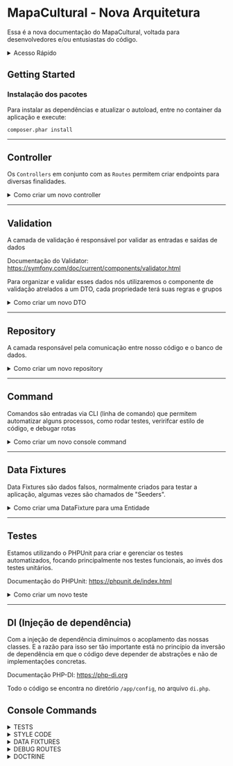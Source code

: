 # MapaCultural - Nova Arquitetura

Essa é a nova documentação do MapaCultural, voltada para desenvolvedores e/ou entusiastas do código.

<details>
    <summary>Acesso Rápido</summary>
    
[Instalação dos Pacotes](#Instalação)<br>
[Controller](#API)<br>
[Repository](#Repository)<br>
[Command](#Command)<br>
[Data Fixtures](#Data-Fixtures)<br>
[Testes](#Testes)<br>
[Console](#console-commands)<br>

</details>

## Getting Started

### Instalação dos pacotes

Para instalar as dependências e atualizar o autoload, entre no container da aplicação e execute:
```shell
composer.phar install
```

--- 

## Controller

Os `Controllers` em conjunto com as `Routes` permitem criar endpoints para diversas finalidades.

<details>
<summary>Como criar um novo controller</summary>

#### 1 - Controller
Crie uma nova classe em `/app/Controller/Api/`, por exemplo, `EventApiController.php`:

```php
<?php

declare(strict_types=1);

namespace App\Controller\Api;

class EventApiController
{
    
}
```

#### 2 - Método/Action
Crie seu(s) método(s) com a lógica de resposta.

> Para gerar respostas em json, estamos utilizando a implementação da `JsonResponse` fornecida pelo pacote do Symfony:

```php
<?php

declare(strict_types=1);

namespace App\Controller\Api;

use Symfony\Component\HttpFoundation\JsonResponse;

class EventApiController
{
    public function getList(): JsonResponse
    {
        $events = [
            ['id' => 1, 'name' => 'Palestra'],
            ['id' => 2, 'name' => 'Curso'],
        ];   
    
        return new JsonResponse($events);
    }
}
```

#### 3 - Rotas

Acesse o arquivo `/app/routes/api.php` e adicione sua rota, informando o `path`, o verbo HTTP, e apontando pro seu controller e método

```php
use App\Controller\Api\EventApiController;
use Symfony\Component\HttpFoundation\Request;

$routes = [
    //... other routes
    '/api/v2/events' => [
        Request::METHOD_GET => [EventApiController::class, 'getList']
    ],
];
```

Se preferir pode criar um arquivo no diretório `/app/routes/api/` e isolar suas novas rotas nesse arquivo, basta fazer isso:

```php
// /app/routes/api/event.php

use App\Controller\Api\EventApiController;
use Symfony\Component\HttpFoundation\Request;

return [
    '/api/v2/events' => [
        Request::METHOD_GET => [EventApiController::class, 'getList'],
        Request::METHOD_POST => [EventApiController::class, 'create'],
    ],
];
```

Esse seu novo arquivo será reconhecimento automagicamente dentro da aplicação.

#### 4 - Pronto

Feito isso, seu endpoint deverá estar disponivel em:
<http://localhost/api/v2/events>

E deve estar retornando algo como:
```json
[
  {
    "id": 1,
    "name": "Palestra"
  },
  {
    "id": 2,
    "name": "Curso"
  }
]
```

</details>

---

## Validation
A camada de validação é responsável por validar as entradas e saídas de dados

Documentação do Validator: <https://symfony.com/doc/current/components/validator.html>

Para organizar e validar esses dados nós utilizaremos o componente de validação atrelados a um DTO, cada propriedade terá suas regras e grupos

<details>
<summary>Como criar um novo DTO</summary>

#### 1 - Data Transfer Object (DTO)
Crie uma nova classe em `/app/DTO/`, por exemplo, `SealDTO.php`:

```php
<?php

declare(strict_types=1);

namespace App\DTO;

final class SealDTO
{
    ...   
}
```

#### 2 - Propriedades
Para cada propriedade do DTO, descreva as regras de validação e os grupos

> [Lista completa](https://symfony.com/doc/current/reference/constraints.html) de regras do componente
```php
<?php

declare(strict_types=1);

namespace App\DTO;

use Symfony\Component\Validator\Constraints\NotBlank;
use Symfony\Component\Validator\Constraints\Sequentially;
use Symfony\Component\Validator\Constraints\Type;

final class SealDTO
{
    #[Sequentially([new NotBlank(), new Type('string')], groups: ['post'])]
    #[Type('string', groups: ['patch'])]
    public mixed $name;

    [...]   
}
```

#### 3 - Validando

Como mostrado no código acima a propriedade tem uma regra de validação e um grupo, esse grupo é importante para discernir o contexto de quais regras devem ser utilizadas
> Por exemplo, no código acima temos uma regra em especial para o post, a propriedade _name_ é requerida.

Agora como esse DTO será usado para validar algo?!

Após a requisição ser enviada, o corpo será transformado de array para SealDTO, então iremos passar o objeto e o grupo para o validator, caso tenha alguma violação ela será retornada

```php
[...]

$seal = $this->serializer->denormalize($data, SealDto::class);

$validation = Validation::createValidatorBuilder()->enableAttributeMapping()->getValidator();

$violations = $validation->validate($seal, groups: ['patch']);

if (0 < count($violations)) {
    throw new ValidatorException(violations: $violations);
}

[...] 
```
> O código acima normalmente estará no _Controller_ ou _Request_

O objeto dessa validação é validar dados e não regra de négocio

</details>

---

## Repository

A camada responsável pela comunicação entre nosso código e o banco de dados.

<details>
<summary>Como criar um novo repository</summary>

Siga o passo a passo a seguir:

#### Passo 1 - Crie sua classe no `/app/src/Repository` e extenda a classe abstrata `AbstractRepository`

```php
<?php

declare(strict_types=1);

namespace App\Repository;

class MyRepository extends AbstractRepository
{
}
```

#### Passo 2 - Defina a Entity principal que esse repositório irá gerenciar

```php

use Doctrine\Persistence\ObjectRepository;
use App\Entity\MyEntity;
...

private ObjectRepository $repository;

public function __construct()
{
    parent::__construct();
    
    $this->repository = $this->entityManager->getRepository(MyEntity::class);
}
```

caso a sua entidade não esteja mapeada nessa parte da aplicação (V8), você precisará de um `entityManager` diferente, observer a seguir:

```php
use Doctrine\Persistence\ObjectRepository;
use MapasCulturais\Entities\MyEntity;
...

private ObjectRepository $repository;

public function __construct()
{
    parent::__construct();
    
    $this->repository = $this->mapaCulturalEntityManager->getRepository(MyEntity::class);
}
```
</details>

---

## Command
Comandos são entradas via CLI (linha de comando) que permitem automatizar alguns processos, como rodar testes, veririfcar estilo de código, e debugar rotas

<details>
<summary>Como criar um novo console command</summary>

#### Passo 1 - Criar uma nova classe em `app/src/Command/`:

```php
<?php

namespace App\Command;

use Symfony\Component\Console\Command\Command;
use Symfony\Component\Console\Input\InputInterface;
use Symfony\Component\Console\Output\OutputInterface;

class MyCommand extends Command
{
    protected static string $defaultName = 'app:my-command';
    
    protected function execute(InputInterface $input, OutputInterface $output): int
    {
        $output->writeln('Hello World!');
        
        return Command::SUCCESS;  
    }
} 
```

#### Passo 2 - Testar seu comando no CLI

Entre no container da aplicação PHP e execute isso

```shell
php app/bin/console app:my-command
```

Você deverá ver na tela o texto `Hello World!`

#### Passo 3 - Documentação do pacote
Para criar e gerenciar os nosso commands estamos utilizando o pacote `symfony/console`, para ver sua documentação acesse:

> Saiba mais em <https://symfony.com/doc/current/console.html>

Para ver outros console commands da aplicação acesse a seção [Console Commands](#console-commands)

</details>

---

## Data Fixtures
Data Fixtures são dados falsos, normalmente criados para testar a aplicação, algumas vezes são chamados de "Seeders".

<details>
<summary>Como criar uma DataFixture para uma Entidade</summary>

#### Passo 1 - Criar uma nova classe em `app/src/DataFixtures/`:

```php
<?php

namespace App\DataFixtures;

use Doctrine\Persistence\ObjectManager;
use MapasCulturais\Entities\Agent;

class AgentFixtures extends Fixture
{
    public function load(ObjectManager $manager): void
    {
        $agent = new Agent();
        $agent->name = 'Agente Teste da Silva';
        
        $manager->persist($agent);
        $manager->flush();
    }
} 
```

#### Passo 2 - Executar sua fixture no CLI

Entre no container da aplicação PHP e execute isso

```shell
php app/bin/console app:fixtures
```

Pronto, você deverá ter um novo Agente criado de acordo com a sua Fixture.

> Saiba mais sobre DataFixtures em <https://www.doctrine-project.org/projects/doctrine-data-fixtures/en/1.7/index.html>

</details>

---

## Testes
Estamos utilizando o PHPUnit para criar e gerenciar os testes automatizados, focando principalmente nos testes funcionais, ao invés dos testes unitários.

Documentação do PHPUnit: <https://phpunit.de/index.html>

<details>
<summary>Como criar um novo teste</summary>

### Criar um novo teste
Para criar um no cenário de teste funcional, basta adicionar sua nova classe no diretório `/app/tests/functional/`, com o seguinte código:

```php
<?php

namespace App\Tests\Functional;

class MeuTest extends AbstractTestCase
{
    
}
```

Adicione dentro da classe os cenários que você precisa garantir que funcionem, caso precise imprimir algo na tela para "debugar", utilize o método `dump()` fornecido pela classe `AbstractTestCase`:

```php
public function testIfOneIsOne(): void
{
    $list = ['Mar', 'Minino'];
    
    $this->dump($list); // equivalente ao print_r
    
    $this->assertEquals(
        'MarMinino',
        implode('', $list)
    );
}
```

Para executar os testes veja a seção <a href="#console-commands">Console Commands</a>
</details>

---

## DI (Injeção de dependência)
Com a injeção de dependência diminuímos o acoplamento das nossas classes. E a razão para isso ser tão importante está no princípio da inversão de dependência em que o código deve depender de abstrações e não de implementações concretas.

Documentação PHP-DI: https://php-di.org

Todo o código se encontra no diretório `/app/config`, no arquivo `di.php`.

## Console Commands


<details>
<summary>TESTS</summary>

### Testes Automatizados
Para executar os testes, entre no container da aplicação e execute o seguinte comando:

```shell
php app/bin/console tests:backend {path}
```

O `path` é opcional, o padrão é "app/tests"
</details>

<details>
<summary>STYLE CODE</summary>

### Style Code
Para executar o PHP-CS-FIXER basta entrar no container da aplicação e executar

```shwll
php app/bin/console app:code-style
```
</details>

<details>
<summary>DATA FIXTURES</summary>

### Fixtures

:memo: Fixtures são dados falsos com a finalidade de testes.

#### Configuração do ambiente

Antes de executar os fixtures, é necessário criar um arquivo `.env` dentro da pasta app (/app/.env). Este arquivo deve conter a configuração de ambiente necessária. Um arquivo de exemplo chamado `.env.example` foi fornecido para facilitar esse processo.

1. Copie o arquivo `.env.example` para `.env`:

    ```sh
    cp .env.example .env
    ```

2. Abra o arquivo `.env` e configure as variáveis de ambiente. Para fins de desenvolvimento, você pode definir a variável `APP_ENV` como `local`:

    ```sh
    APP_ENV=local
    ```


#### Executando os Fixtures


Para executar o conjunto de fixtures basta entrar no container da aplicação e executar
```
php app/bin/console app:fixtures
```
> **Observação:**
> Se o arquivo `.env` não for encontrado, você verá a seguinte mensagem de erro:
>
> ```sh
> Please create a .env file in the root directory (/app/.env)
> ```
</details>

<details>
<summary>DEBUG ROUTES</summary>

### Debug router
Para listas as routas basta entrar no container da aplicação e executar
```
php app/bin/console debug:router
```

> Podemos usar as flags --show-actions e --show-controllers
</details>

<details>
<summary>DOCTRINE</summary>

### Doctrine
Para listas todos os comandos disponiveis para gerenciamento do banco de dados através do doctrine basta entrar no container da aplicação e executar
```
php app/bin/doctrine
```

</details>


